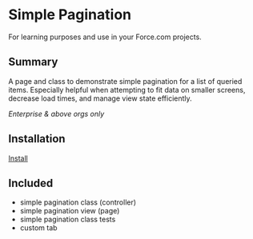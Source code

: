 # Simple Pagination
For learning purposes and use in your Force.com projects.  

## Summary
A page and class to demonstrate simple pagination for a list of queried items.  Especially helpful when attempting to fit data on smaller screens, decrease load times, and manage view state efficiently.

_Enterprise & above orgs only_

## Installation
[Install](https://login.salesforce.com/packaging/installPackage.apexp?p0=04ti0000000TSnk)

## Included
* simple pagination class (controller)
* simple pagination view (page)
* simple pagination class tests
* custom tab